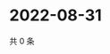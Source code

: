 # 2022-08-31

共 0 条

<!-- BEGIN WEIBO -->
<!-- 最后更新时间 Wed Aug 31 2022 14:25:16 GMT+0800 (China Standard Time) -->

<!-- END WEIBO -->
